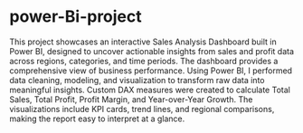 # power-Bi-project
This project showcases an interactive Sales Analysis Dashboard built in Power BI, designed to uncover actionable insights from sales and profit data across regions, categories, and time periods. The dashboard provides a comprehensive view of business performance.
Using Power BI, I performed data cleaning, modeling, and visualization to transform raw data into meaningful insights. Custom DAX measures were created to calculate Total Sales, Total Profit, Profit Margin, and Year-over-Year Growth. The visualizations include KPI cards, trend lines, and regional comparisons, making the report easy to interpret at a glance.
